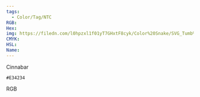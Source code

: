 ```yaml
---
tags:
  - Color/Tag/NTC
RGB:
Hex:
img: https://filedn.com/l0hpzxl1f01yT7GHxtF8cyk/Color%20Snake/SVG_Tumb%20Mass%20No%20Name/E34234.svg
CMYK:
HSL:
Name:
---
```

Cinnabar
```palette
#E34234
```
RGB

